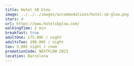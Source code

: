 ```yaml
---
title: Hotel SB Glow
image: ../../../images/accommodations/hotel-sb-glow.png
stars: 4
url: https://www.hotelsbglow.com/
walkingTime: 2 min
breakfast: true
adultOne: 175.00€ / night
adultsTwo: 190.00€ / night
tax: 3,80€ night / room
promotionCode: NEXTFLOW 2023
location: Barcelona
---
```


